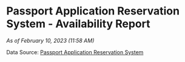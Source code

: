 # Passport Application Reservation System - Availability Report

*As of February 10, 2023 (11:58 AM)*

Data Source: [Passport Application Reservation System](https://eservices.immigration.gov.lk:8443/appointment/pages/reservationApplication.xhtml)